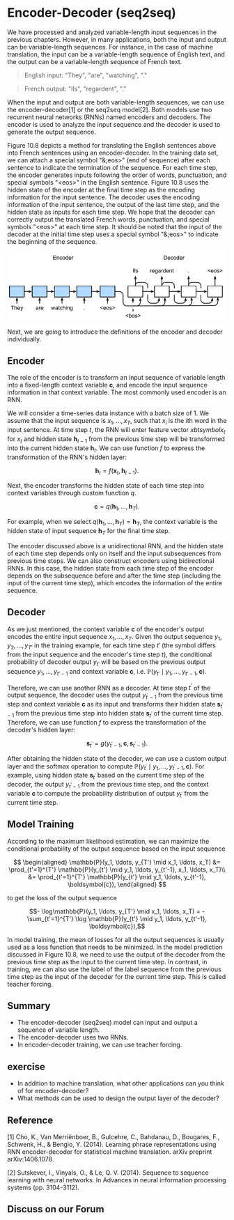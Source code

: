 # Encoder-Decoder (seq2seq)

We have processed and analyzed variable-length input sequences in the previous chapters. However, in many applications, both the input and output can be variable-length sequences. For instance, in the case of machine translation, the input can be a variable-length sequence of English text, and the output can be a variable-length sequence of French text.

> English input: "They", "are", "watching", "."

> French output: "Ils", "regardent", "."

When the input and output are both variable-length sequences, we can use the encoder-decoder[1] or the seq2seq model[2]. Both models use two recurrent neural networks (RNNs) named encoders and decoders. The encoder is used to analyze the input sequence and the decoder is used to generate the output sequence.

Figure 10.8 depicts a method for translating the English sentences above into French sentences using an encoder-decoder. In the training data set, we can attach a special symbol "&;eos&gt;" (end of sequence) after each sentence to indicate the termination of the sequence. For each time step, the encoder generates inputs following the order of words, punctuation, and special symbols "&lt;eos&gt;" in the English sentence. Figure 10.8 uses the hidden state of the encoder at the final time step as the encoding information for the input sentence. The decoder uses the encoding information of the input sentence, the output of the last time step, and the hidden state as inputs for each time step.
We hope that the decoder can correctly output the translated French words, punctuation, and special symbols "&lt;eos&gt;" at each time step.
It should be noted that the input of the decoder at the initial time step uses a special symbol "&;eos&gt;" to indicate the beginning of the sequence.

![Use an encoder-decoder to translate this sentence from English to French.  The encoder and decoder are each recurrent neural networks. ](../img/seq2seq.svg)

Next, we are going to introduce the definitions of the encoder and decoder individually.

## Encoder

The role of the encoder is to transform an input sequence of variable length into a fixed-length context variable $\boldsymbol{c}$, and encode the input sequence information in that context variable. The most commonly used encoder is an RNN.

We will consider a time-series data instance with a batch size of 1. We assume that the input sequence is $x_1, \ldots, x_T$, such that $x_i$ is the $i$th word in the input sentence. At time step $t$, the RNN will enter feature vector $xbtsymbol{x}_t$ for $x_t$ and hidden state $\boldsymbol{h} _{t-1}$ from the previous time step will be transformed into the current hidden state $\boldsymbol{h}_t$. We can use function $f$ to express the transformation of the RNN's hidden layer:

$$\boldsymbol{h}_t = f(\boldsymbol{x}_t, \boldsymbol{h}_{t-1}). $$

Next, the encoder transforms the hidden state of each time step into context variables through custom function $q$.

$$\boldsymbol{c} =  q(\boldsymbol{h}_1, \ldots, \boldsymbol{h}_T).$$

For example, when we select $q(\boldsymbol{h}_1, \ldots, \boldsymbol{h}_T) = \boldsymbol{h}_T$, the context variable is the hidden state of input sequence $\boldsymbol{h}_T$ for the final time step.

The encoder discussed above is a unidirectional RNN, and the hidden state of each time step depends only on itself and the input subsequences from previous time steps. We can also construct encoders using bidirectional RNNs. In this case, the hidden state from each time step of the encoder depends on the subsequence before and after the time step (including the input of the current time step), which encodes the information of the entire sequence.


## Decoder

As we just mentioned, the context variable $\boldsymbol{c}$ of the encoder's output encodes the entire input sequence $x_1, \ldots, x_T$. Given the output sequence $y_1, y_2, \ldots, y_{T'}$ in the training example, for each time step $t'$ (the symbol differs from the input sequence and the encoder's time step $t$), the conditional probability of decoder output $y_{t'}$ will be based on the previous output sequence $y_1, \ldots, y_{t'-1}$ and context variable $\boldsymbol{c}$, i.e. $\mathbb{P }(y_{t'} \mid y_1, \ldots, y_{t'-1}, \boldsymbol{c})$.

Therefore, we can use another RNN as a decoder.
At time step $t^\prime$ of the output sequence, the decoder uses the output $y_{t^\prime-1}$ from the previous time step and context variable $\boldsymbol{c}$ as its input and transforms their hidden state $\boldsymbol{s}_{t^\prime-1}$ from the previous time step into hidden state $\boldsymbol{s}_{t^\prime}$ of the current time step.  Therefore, we can use function $f$ to express the transformation of the decoder's hidden layer:

$$\boldsymbol{s}_{t^\prime} = g(y_{t^\prime-1}, \boldsymbol{c}, \boldsymbol{s}_{t^\prime-1}).$$

After obtaining the hidden state of the decoder, we can use a custom output layer and the softmax operation to compute $\mathbb{P}(y_{t^\prime} \mid y_1, \ldots, y_{t^\prime-1}, \boldsymbol{c})$. For example, using hidden state $\boldsymbol{s}_{t^\prime}$ based on the current time step of the decoder, the output $y_{t^\prime-1}$ from the previous time step, and the context variable $\boldsymbol{c}$ to compute the probability distribution of output $y_{t^\prime}$ from the current time step.


## Model Training

According to the maximum likelihood estimation, we can maximize the conditional probability of the output sequence based on the input sequence

$$
\begin{aligned}
\mathbb{P}(y_1, \ldots, y_{T'} \mid x_1, \ldots, x_T)
&= \prod_{t'=1}^{T'} \mathbb{P}(y_{t'} \mid y_1, \ldots, y_{t'-1}, x_1, \ldots, x_T)\\
&= \prod_{t'=1}^{T'} \mathbb{P}(y_{t'} \mid y_1, \ldots, y_{t'-1}, \boldsymbol{c}),
\end{aligned}
$$

to get the loss of the output sequence

$$- \log\mathbb{P}(y_1, \ldots, y_{T'} \mid x_1, \ldots, x_T) = -\sum_{t'=1}^{T'} \log \mathbb{P}(y_{t'} \mid y_1, \ldots, y_{t'-1}, \boldsymbol{c}),$$

In model training, the mean of losses for all the output sequences is usually used as a loss function that needs to be minimized. In the model prediction discussed in Figure 10.8, we need to use the output of the decoder from the previous time step as the input to the current time step. In contrast, in training, we can also use the label of the label sequence from the previous time step as the input of the decoder for the current time step. This is called teacher forcing.


## Summary

* The encoder-decoder (seq2seq) model can input and output a sequence of variable length.
* The encoder-decoder uses two RNNs.
* In encoder-decoder training, we can use teacher forcing.


## exercise

* In addition to machine translation, what other applications can you think of for encoder-decoder?
* What methods can be used to design the output layer of the decoder?




## Reference

[1] Cho, K., Van Merriënboer, B., Gulcehre, C., Bahdanau, D., Bougares, F., Schwenk, H., & Bengio, Y. (2014). Learning phrase representations using RNN encoder-decoder for statistical machine translation. arXiv preprint arXiv:1406.1078.

[2] Sutskever, I., Vinyals, O., & Le, Q. V. (2014). Sequence to sequence learning with neural networks. In Advances in neural information processing systems (pp. 3104-3112).

## Discuss on our Forum

<div id="discuss" topic_id="2393"></div>

